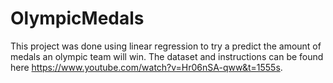# OlympicMedals
This project was done using linear regression to try a predict the amount of medals an olympic team will win. The dataset and instructions can be found here https://www.youtube.com/watch?v=Hr06nSA-qww&t=1555s.
